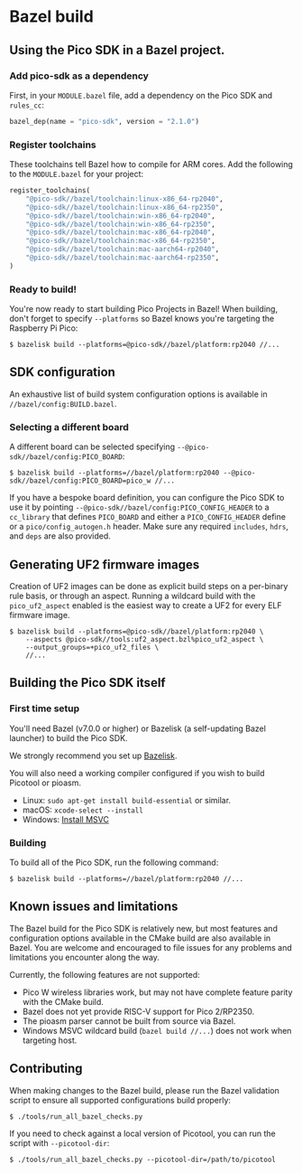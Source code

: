 # Bazel build

## Using the Pico SDK in a Bazel project.

### Add pico-sdk as a dependency
First, in your `MODULE.bazel` file, add a dependency on the Pico SDK and
`rules_cc`:
```python
bazel_dep(name = "pico-sdk", version = "2.1.0")
```

### Register toolchains
These toolchains tell Bazel how to compile for ARM cores. Add the following
to the `MODULE.bazel` for your project:
```python
register_toolchains(
    "@pico-sdk//bazel/toolchain:linux-x86_64-rp2040",
    "@pico-sdk//bazel/toolchain:linux-x86_64-rp2350",
    "@pico-sdk//bazel/toolchain:win-x86_64-rp2040",
    "@pico-sdk//bazel/toolchain:win-x86_64-rp2350",
    "@pico-sdk//bazel/toolchain:mac-x86_64-rp2040",
    "@pico-sdk//bazel/toolchain:mac-x86_64-rp2350",
    "@pico-sdk//bazel/toolchain:mac-aarch64-rp2040",
    "@pico-sdk//bazel/toolchain:mac-aarch64-rp2350",
)
```

### Ready to build!
You're now ready to start building Pico Projects in Bazel! When building,
don't forget to specify `--platforms` so Bazel knows you're targeting the
Raspberry Pi Pico:
```console
$ bazelisk build --platforms=@pico-sdk//bazel/platform:rp2040 //...
```

## SDK configuration
An exhaustive list of build system configuration options is available in
`//bazel/config:BUILD.bazel`.

### Selecting a different board
A different board can be selected specifying `--@pico-sdk//bazel/config:PICO_BOARD`:
```console
$ bazelisk build --platforms=//bazel/platform:rp2040 --@pico-sdk//bazel/config:PICO_BOARD=pico_w //...
```

If you have a bespoke board definition, you can configure the Pico SDK to use it
by pointing `--@pico-sdk//bazel/config:PICO_CONFIG_HEADER` to a `cc_library`
that defines `PICO_BOARD` and either a `PICO_CONFIG_HEADER` define or a
`pico/config_autogen.h` header. Make sure any required `includes`, `hdrs`, and
`deps` are also provided.

## Generating UF2 firmware images
Creation of UF2 images can be done as explicit build steps on a per-binary
rule basis, or through an aspect. Running a wildcard build with the
`pico_uf2_aspect` enabled is the easiest way to create a UF2 for every ELF
firmware image.

```console
$ bazelisk build --platforms=@pico-sdk//bazel/platform:rp2040 \
    --aspects @pico-sdk//tools:uf2_aspect.bzl%pico_uf2_aspect \
    --output_groups=+pico_uf2_files \
    //...
```

## Building the Pico SDK itself

### First time setup
You'll need Bazel (v7.0.0 or higher) or Bazelisk (a self-updating Bazel
launcher) to build the Pico SDK.

We strongly recommend you set up
[Bazelisk](https://bazel.build/install/bazelisk).

You will also need a working compiler configured if you wish to build Picotool
or pioasm.

* Linux: `sudo apt-get install build-essential` or similar.
* macOS: `xcode-select --install`
* Windows: [Install MSVC](https://visualstudio.microsoft.com/vs/features/cplusplus/)

### Building
To build all of the Pico SDK, run the following command:
```console
$ bazelisk build --platforms=//bazel/platform:rp2040 //...
```

## Known issues and limitations
The Bazel build for the Pico SDK is relatively new, but most features and
configuration options available in the CMake build are also available in Bazel.
You are welcome and encouraged to file issues for any problems and limitations
you encounter along the way.

Currently, the following features are not supported:

* Pico W wireless libraries work, but may not have complete feature parity with
  the CMake build.
* Bazel does not yet provide RISC-V support for Pico 2/RP2350.
* The pioasm parser cannot be built from source via Bazel.
* Windows MSVC wildcard build (`bazel build //...`) does not work when targeting
  host.

## Contributing
When making changes to the Bazel build, please run the Bazel validation script
to ensure all supported configurations build properly:

```console
$ ./tools/run_all_bazel_checks.py
```

If you need to check against a local version of Picotool, you can run the script
with `--picotool-dir`:

```console
$ ./tools/run_all_bazel_checks.py --picotool-dir=/path/to/picotool
```
